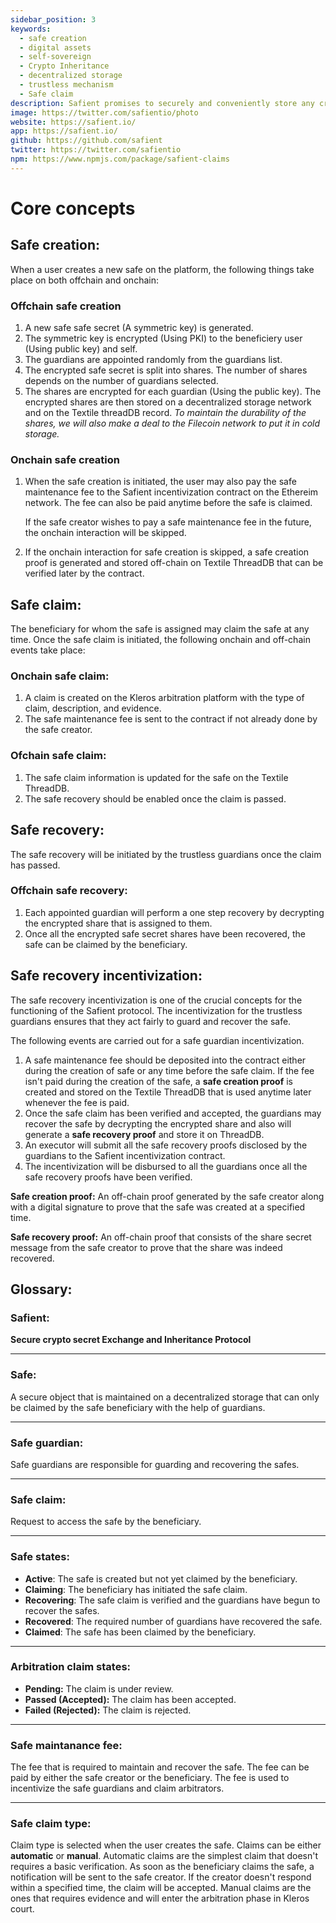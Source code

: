 ```yaml
---
sidebar_position: 3
keywords:
  - safe creation
  - digital assets
  - self-sovereign
  - Crypto Inheritance
  - decentralized storage
  - trustless mechanism
  - Safe claim
description: Safient promises to securely and conveniently store any critical information that is needed to access and recover the assets in case of any tragic events. Safient also provides a trustless yet safe way to transfer and inherit the assets by close ones whenever such an unfortunate scenario occurs
image: https://twitter.com/safientio/photo
website: https://safient.io/
app: https://safient.io/
github: https://github.com/safient
twitter: https://twitter.com/safientio
npm: https://www.npmjs.com/package/safient-claims
---
```


# Core concepts

## Safe creation:

When a user creates a new safe on the platform, the following things take place on both offchain and onchain:

### Offchain safe creation

1. A new safe safe secret (A symmetric key) is generated.
2. The symmetric key is encrypted (Using PKI) to the beneficiery user (Using public key) and self.
3. The guardians are appointed randomly from the guardians list.
4. The encrypted safe secret is split into shares. The number of shares depends on the number of guardians selected.
5. The shares are encrypted for each guardian (Using the public key). The encrypted shares are then stored on a decentralized storage network and on the Textile threadDB record. _To maintain the durability of the shares, we will also make a deal to the Filecoin network to put it in cold storage._

### Onchain safe creation

1. When the safe creation is initiated, the user may also pay the safe maintenance fee to the Safient incentivization contract on the Ethereim network. The fee can also be paid anytime before the safe is claimed.

   If the safe creator wishes to pay a safe maintenance fee in the future, the onchain interaction will be skipped.

2. If the onchain interaction for safe creation is skipped, a safe creation proof is generated and stored off-chain on Textile ThreadDB that can be verified later by the contract.

## Safe claim:

The beneficiary for whom the safe is assigned may claim the safe at any time. Once the safe claim is initiated, the following onchain and off-chain events take place:

### Onchain safe claim:

1. A claim is created on the Kleros arbitration platform with the type of claim, description, and evidence.
2. The safe maintenance fee is sent to the contract if not already done by the safe creator.

### Ofchain safe claim:

1. The safe claim information is updated for the safe on the Textile ThreadDB.
2. The safe recovery should be enabled once the claim is passed.

## Safe recovery:

The safe recovery will be initiated by the trustless guardians once the claim has passed.

### Offchain safe recovery:

1. Each appointed guardian will perform a one step recovery by decrypting the encrypted share that is assigned to them.
2. Once all the encrypted safe secret shares have been recovered, the safe can be claimed by the beneficiary.

## Safe recovery incentivization:

The safe recovery incentivization is one of the crucial concepts for the functioning of the Safient protocol. The incentivization for the trustless guardians ensures that they act fairly to guard and recover the safe.

The following events are carried out for a safe guardian incentivization.

1. A safe maintenance fee should be deposited into the contract either during the creation of safe or any time before the safe claim.
   If the fee isn't paid during the creation of the safe, a **safe creation proof** is created and stored on the Textile ThreadDB that is used anytime later whenever the fee is paid.
2. Once the safe claim has been verified and accepted, the guardians may recover the safe by decrypting the encrypted share and also will generate a **safe recovery proof** and store it on ThreadDB.
3. An executor will submit all the safe recovery proofs disclosed by the guardians to the Safient incentivization contract.
4. The incentivization will be disbursed to all the guardians once all the safe recovery proofs have been verified.

**Safe creation proof:**
An off-chain proof generated by the safe creator along with a digital signature to prove that the safe was created at a specified time.

**Safe recovery proof:**
An off-chain proof that consists of the share secret message from the safe creator to prove that the share was indeed recovered.

## Glossary:

### Safient:

**Secure crypto secret Exchange and Inheritance Protocol**

---

### Safe:

A secure object that is maintained on a decentralized storage that can only be claimed by the safe beneficiary with the help of guardians.

---

### Safe guardian:

Safe guardians are responsible for guarding and recovering the safes.

---

### Safe claim:

Request to access the safe by the beneficiary.

---

### Safe states:

- **Active**: The safe is created but not yet claimed by the beneficiary.
- **Claiming**: The beneficiary has initiated the safe claim.
- **Recovering**: The safe claim is verified and the guardians have begun to recover the safes.
- **Recovered**: The required number of guardians have recovered the safe.
- **Claimed**: The safe has been claimed by the beneficiary.

---

### Arbitration claim states:

- **Pending:** The claim is under review.
- **Passed (Accepted):** The claim has been accepted.
- **Failed (Rejected):** The claim is rejected.

---

### Safe maintanance fee:

The fee that is required to maintain and recover the safe. The fee can be paid by either the safe creator or the beneficiary. The fee is used to incentivize the safe guardians and claim arbitrators.

---

### Safe claim type:

Claim type is selected when the user creates the safe. Claims can be either **automatic** or **manual**. Automatic claims are the simplest claim that doesn't requires a basic verification. As soon as the beneficiary claims the safe, a notification will be sent to the safe creator. If the creator doesn't respond within a specified time, the claim will be accepted. Manual claims are the ones that requires evidence and will enter the arbitration phase in Kleros court.
